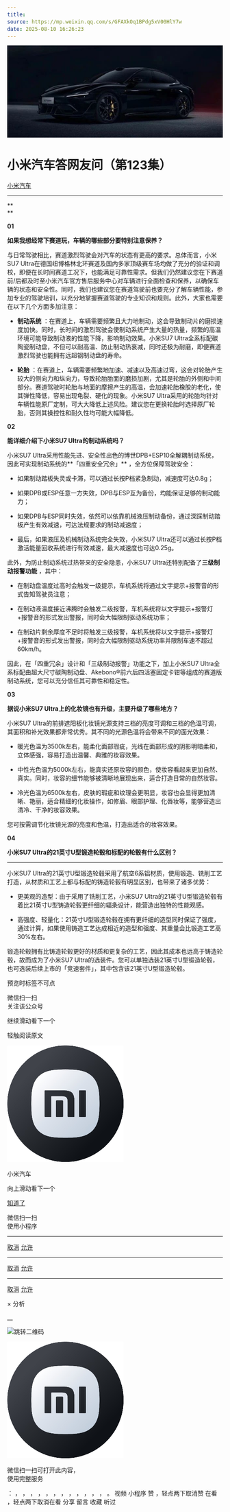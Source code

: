 ```yaml
---
title: 
source: https://mp.weixin.qq.com/s/GFAXkOq1BPdg5xV00HlY7w
date: 2025-08-10 16:26:23
---
```


![cover_image](images/img_f8535b26.jpg)


#  小米汽车答网友问（第123集）


[ 小米汽车 ](<javascript:void\(0\);>)

______

**  
**

**01**

**如果我想经常下赛道玩，车辆的哪些部分要特别注意保养？**

  
与日常驾驶相比，赛道激烈驾驶会对汽车的状态有更高的要求。总体而言，小米SU7 Ultra在德国纽博格林北环赛道及国内多家顶级赛车场均做了充分的验证和调校，即便在长时间赛道工况下，也能满足可靠性需求。但我们仍然建议您在下赛道前/后都及时至小米汽车官方售后服务中心对车辆进行全面检查和保养，以确保车辆的状态和安全性。同时，我们也建议您在赛道驾驶前也要充分了解车辆性能，参加专业的驾驶培训，以充分地掌握赛道驾驶的专业知识和规则。此外，大家也需要在以下几个方面多加注意：  

  * **制动系统** ：在赛道上，车辆需要频繁且大力地制动，这会导致制动片的磨损速度加快。同时，长时间的激烈驾驶会使制动系统产生大量的热量，频繁的高温环境可能导致制动液的性能下降，影响制动效果。小米SU7 Ultra全系标配碳陶瓷制动盘，不但可以耐高温、防止制动热衰减，同时还极为耐磨，即便赛道激烈驾驶也能拥有远超钢制动盘的寿命。

  * **轮胎** ：在赛道上，车辆需要频繁地加速、减速以及高速过弯，这会对轮胎产生较大的侧向力和纵向力，导致轮胎胎面的磨损加剧，尤其是轮胎的外侧和中间部分。赛道驾驶时轮胎与地面的摩擦产生的高温，会加速轮胎橡胶的老化，使其弹性降低，容易出现龟裂、硬化的现象。小米SU7 Ultra采用的轮胎均针对车辆性能原厂定制，可大大降低上述风险。建议您在更换轮胎时选择原厂轮胎，否则其操控性和耐久性均可能大幅降低。

  

**02**

**能详细介绍下小米SU7 Ultra的制动系统吗？**

小米SU7 Ultra采用性能先进、安全性出色的博世DPB+ESP10全解耦制动系统，因此可实现制动系统的**「四重安全冗余」** ，全方位保障驾驶安全：

  * 如果制动踏板失灵或卡滞，可以通过长按P档紧急制动，减速度可达0.8g；

  * 如果DPB或ESP任意一方失效，DPB与ESP互为备份，均能保证足够的制动能力；

  * 如果DPB与ESP同时失效，依然可以依靠机械液压制动备份，通过深踩制动踏板产生有效减速，可达法规要求的制动减速度；

  * 最后，如果液压及机械制动系统完全失效，小米SU7 Ultra还可以通过长按P档激活能量回收系统进行有效减速，最大减速度也可达0.25g。

此外，为防止制动系统过热带来的安全隐患，小米SU7 Ultra还特别配备了**三级制动报警功能** ，其中：

  * 在制动盘温度过高时会触发一级提示，车机系统将通过文字提示+报警音的形式告知驾驶员注意；

  * 在制动液温度接近沸腾时会触发二级报警，车机系统将以文字提示+报警灯+报警音的形式发出警报，同时会大幅限制驱动系统功率；

  * 在制动片剩余厚度不足时将触发三级报警，车机系统将以文字提示+报警灯+报警音的形式发出警报，同时会大幅限制驱动系统功率并限制车速不超过60km/h。

因此，在「四重冗余」设计和「三级制动报警」功能之下，加上小米SU7 Ultra全系标配由超大尺寸碳陶制动盘、Akebono®前六后四活塞固定卡钳等组成的赛道版制动系统，您可以充分信任其可靠性和稳定性。

  

**03**

**据说小米SU7 Ultra上的化妆镜也有升级，主要升级了哪些地方？**

小米SU7 Ultra的前排遮阳板化妆镜光源支持三档的亮度可调和三档的色温可调，其面积和补光效果都非常优秀。其不同的光源色温将会带来不同的面光效果：

  * 暖光色温为3500k左右，能柔化面部瑕疵，光线在面部形成的阴影明暗柔和，立体感强，容易打造出温馨、典雅的妆容效果。

  * 中性光色温为5000k左右，能真实还原妆容的颜色，使妆容看起来更加自然、真实。同时，妆容的细节能够被清晰地展现出来，适合打造日常的自然妆容。

  * 冷光色温为6500k左右，皮肤的瑕疵和纹理会更明显，妆容也会显得更加清晰、艳丽，适合精细的化妆操作，如修眉、眼部护理、化唇妆等，能够营造出清冷、干净的妆容效果。

您可按需调节化妆镜光源的亮度和色温，打造出适合的妆容效果。

  

****04****

**小米SU7 Ultra的21英寸U型锻造轮毂和标配的轮毂有什么区别？**

****

小米SU7 Ultra的21英寸U型锻造轮毂采用了航空6系铝材质，使用锻造、铣削工艺打造，从材质和工艺上都与标配的铸造轮毂有明显区别，也带来了诸多优势：

  * 更美观的造型：由于采用了铣削工艺，小米SU7 Ultra的21英寸U型锻造轮毂有着比21英寸U型铸造轮毂更纤细的辐条设计，能营造出独特的性能观感。

  * 高强度、轻量化：21英寸U型锻造轮毂在拥有更纤细的造型同时保证了强度，通过计算，如果使用铸造工艺达成相近的造型和强度、其重量会比锻造工艺高30%左右。

锻造轮毂拥有比铸造轮毂更好的材质和更复杂的工艺，因此其成本也远高于铸造轮毂，故而成为了小米SU7 Ultra的选装件。您可以单独选装21英寸U型锻造轮毂，也可选装后续上市的「竞速套件」，其中包含该21英寸U型锻造轮毂。

  

  

  

  

[](<>)[](<>)

预览时标签不可点

微信扫一扫  
关注该公众号

继续滑动看下一个

轻触阅读原文

![img_97d833da.jpg](images/img_97d833da.jpg)

小米汽车 

向上滑动看下一个

[知道了](<javascript:;>)

微信扫一扫  
使用小程序

****

[取消](<javascript:void\(0\);>) [允许](<javascript:void\(0\);>)

****

[取消](<javascript:void\(0\);>) [允许](<javascript:void\(0\);>)

****

[取消](<javascript:void\(0\);>) [允许](<javascript:void\(0\);>)

× 分析

__

![跳转二维码]()

![作者头像](images/img_97d833da.jpg)

微信扫一扫可打开此内容，  
使用完整服务

： ， ， ， ， ， ， ， ， ， ， ， ， 。 视频 小程序 赞 ，轻点两下取消赞 在看 ，轻点两下取消在看 分享 留言 收藏 听过